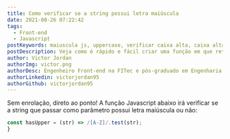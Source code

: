 ```yaml
---
title: Como verificar se a string possui letra maiúscula
date: 2021-08-26 07:22:42
tags:
  - Front-end
  - Javascript
postKeywords: maiuscula js, uppercase, verificar caixa alta, caixa alta, maiuscula verificar
postDescription: Veja como é rápido e fácil criar uma função em que retorna se a string possui letra maiúscula ou não!
author: Victor Jordan
authorImg: victor.png
authorDesc: Engenheiro Front-end na FITec e pós-graduado em Engenharia de Software pela PUC-MG e formado em Banco de Dados pela Fatec, apaixonado por usabilidade, performance e UX!
authorLinkedin: victorjordan95
authorGithub: victorjordan95
---
```


Sem enrolação, direto ao ponto!
A função Javascript abaixo irá verificar se a string que passar como parâmetro possui letra maiúscula ou não:

```javascript
const hasUpper = (str) => /[A-Z]/.test(str);
}
```

